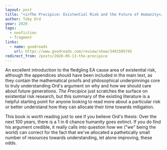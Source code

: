 ```yaml
---
layout: post
title: "<i>The Precipice: Existential Risk and the Future of Humanity</i>"
author: Toby Ord
year: 2020
tags:
  - nonfiction
  - fragment
links:
  - name: goodreads
    url: https://www.goodreads.com/review/show/3491505745
redirect_from: /posts/2020-09-13-the-precipice
---
```


An excellent introduction to the fledgling EA cause area of existential risk, although the appendices should have been included in the main text, as they contain the mathematical proofs and philosophical underpinnings core to truly understanding Ord's argument on why and how we should care about future generations. _The Precipice_ just scratches the surface on existential risk research, but this summary of the existing literature is a helpful starting point for anyone looking to read more about a particular risk or better understand how they can allocate their time towards mitigation.  

This book is worth reading just to see if you believe Ord's thesis: Over the next 100 years, there is a 1 in 6 chance humanity goes extinct. If you do find his argument credible, it really calls into question how we ("we" being the world) can correct for the fact that we've allocated a pathetically small number of resources towards understanding, let alone improving, these odds.
